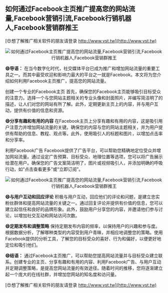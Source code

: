 ## **如何通过Facebook主页推广提高您的网站流量,Facebook营销引流,Facebook行销机器人,Facebook营销群推王**

[😍想了解推广相关软件的朋友请登录 http://www.vst.tw](http://www.vst.tw)

 <center><img src="https://vst.tw/MP4/tuiguang/png/3.png" alt="如何通过Facebook主页推广提高您的网站流量,Facebook营销引流,Facebook行销机器人,Facebook营销群推王"></center>

**😄导语：**
在当今数字化时代，社交媒体平台已成为推广和增加网站流量的重要工具之一。而其中最受欢迎和影响力最大的平台之一就是Facebook。本文将为您介绍如何利用Facebook主页推广，提高您的网站流量。

创建一个专业的Facebook主页
首先，确保您的Facebook主页能够吸引目标受众的注意力。选择一个与您网站主题相关的专业头像和封面照片，并编写简洁明了的描述，让人们对您的网站有所了解。此外，定期更新主页上的内容，并与用户互动，提供有价值的信息和资源。

**😄分享有趣和有用的内容**
在Facebook主页上分享有趣和有用的内容，这是吸引用户注意力并增加网站流量的关键。确保您的内容与您的网站主题相关，并为用户提供有帮助的信息、教程、观点等。此外，使用吸引人的标题和图片，以增加点击率和分享率。

利用Facebook广告
Facebook提供了广告平台，可以帮助您精确地定位受众并增加网站流量。通过设定广告预算、目标受众、地理位置等选项，您可以将广告展示给潜在用户。确保您的广告文案简洁明了，图片或视频吸引人，并添加明确的呼吸行动，如“点击查看更多”或“立即订阅”。

 <center><img src="https://vst.tw/MP4/tuiguang/png/5.png" alt="如何通过Facebook主页推广提高您的网站流量,Facebook营销引流,Facebook行销机器人,Facebook营销群推王"></center>

**😄与用户互动和回应评论**
积极与用户互动，回应他们的评论和问题，是建立忠实粉丝群体和提高网站流量的关键之一。通过回复评论并提供有价值的信息，您可以建立起信任和良好的品牌形象。此外，鼓励用户分享您的内容，并邀请他们参与讨论，以增加社交互动和网站访问次数。

**😄定期发布和调整策略**
保持定期发布内容的频率，以保持用户的兴趣和参与度。根据数据分析，了解哪种类型的内容受到用户青睐，并相应地调整您的策略。使用Facebook提供的分析工具，了解您的目标受众的喜好、行为和偏好，以便更好地定位和吸引他们。

**😄结语：**
通过Facebook主页推广，可以帮助您提高网站流量并与目标受众建立联系。创建专业的主页、分享有趣和有用的内容、利用Facebook广告、与用户互动并定期调整策略，是提高您网站流量的有效途径。随着时间的推移，您将逐渐建立起一个庞大的在线社群，并增加您网站的知名度和访问量。

[😍想了解推广相关软件的朋友请登录 http://www.vst.tw](http://www.vst.tw)



